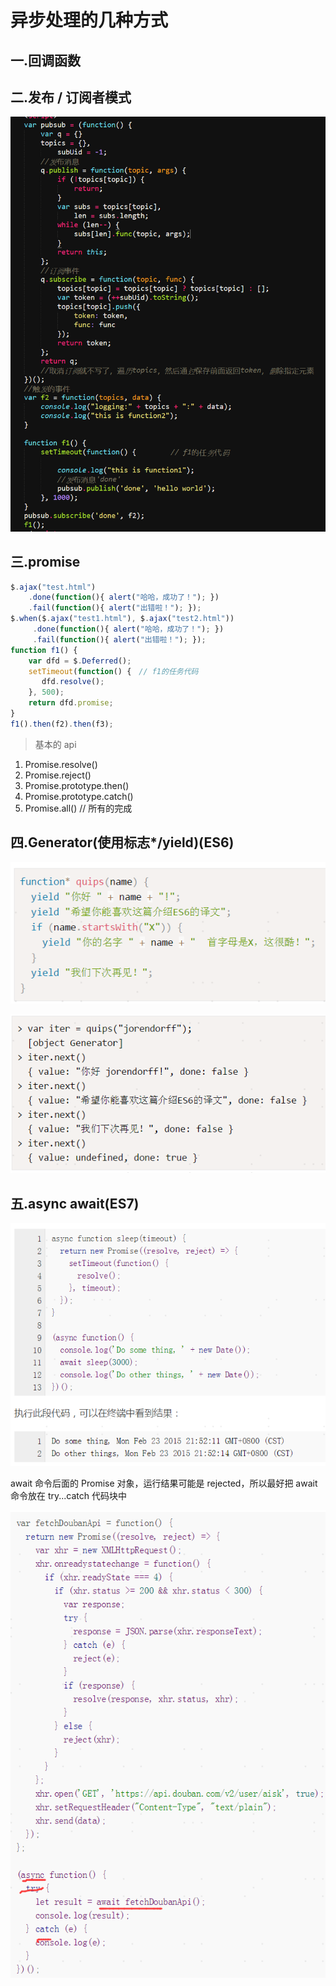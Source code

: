 # 异步处理的几种方式
## 一.回调函数

## 二.发布 / 订阅者模式

![发布订阅](https://github.com/huanglp47/thinkingInFontEnd/blob/master/img/js_pulic_subscribe.png)

## 三.promise
```js
$.ajax("test.html")
    .done(function(){ alert("哈哈，成功了！"); })
    .fail(function(){ alert("出错啦！"); });
$.when($.ajax("test1.html"), $.ajax("test2.html"))
     .done(function(){ alert("哈哈，成功了！"); })
     .fail(function(){ alert("出错啦！"); });
function f1() {　　　　
    var dfd = $.Deferred();　　　　
    setTimeout(function() {　// f1的任务代码
       dfd.resolve();　　　　
    }, 500);　　　　
    return dfd.promise;
}
f1().then(f2).then(f3);

```
>  基本的 api
 1.	Promise.resolve()
 2.	Promise.reject()
 3.	Promise.prototype.then()
 4.	Promise.prototype.catch()
 5.	Promise.all() // 所有的完成

## 四.Generator(使用标志*/yield)(ES6)

![Generator1](https://github.com/huanglp47/thinkingInFontEnd/blob/master/img/js_generator_1.png)

![Generator2](https://github.com/huanglp47/thinkingInFontEnd/blob/master/img/js_generator_2.png)

## 五.async await(ES7)

![async_await1](https://github.com/huanglp47/thinkingInFontEnd/blob/master/img/js_async_await.png)

  await 命令后面的 Promise 对象，运行结果可能是 rejected，所以最好把 await 命令放在 try...catch 代码块中

![async_await2](https://github.com/huanglp47/thinkingInFontEnd/blob/master/img/js_async_await_2.png)

